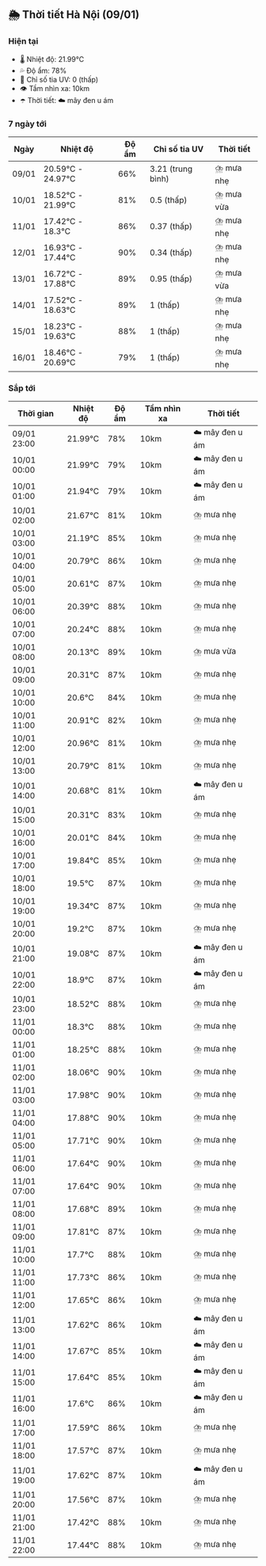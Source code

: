 ## 🌦️ Thời tiết Hà Nội (09/01)

### Hiện tại

- 🌡️ Nhiệt độ: 21.99℃
- 💦 Độ ẩm: 78%
- 🌟 Chỉ số tia UV: 0 (thấp)
- 👁️ Tầm nhìn xa: 10km
- ☂️ Thời tiết: ☁️ mây đen u ám

### 7 ngày tới

| Ngày | Nhiệt độ | Độ ẩm | Chỉ số tia UV | Thời tiết |
| --- | --- | --- | --- | --- |
| 09/01 | 20.59℃ - 24.97℃ | 66% | 3.21 (trung bình) | ⛈️ mưa nhẹ |
| 10/01 | 18.52℃ - 21.99℃ | 81% | 0.5 (thấp) | ⛈️ mưa vừa |
| 11/01 | 17.42℃ - 18.3℃ | 86% | 0.37 (thấp) | ⛈️ mưa nhẹ |
| 12/01 | 16.93℃ - 17.44℃ | 90% | 0.34 (thấp) | ⛈️ mưa nhẹ |
| 13/01 | 16.72℃ - 17.88℃ | 89% | 0.95 (thấp) | ⛈️ mưa vừa |
| 14/01 | 17.52℃ - 18.63℃ | 89% | 1 (thấp) | ⛈️ mưa nhẹ |
| 15/01 | 18.23℃ - 19.63℃ | 88% | 1 (thấp) | ⛈️ mưa nhẹ |
| 16/01 | 18.46℃ - 20.69℃ | 79% | 1 (thấp) | ⛈️ mưa nhẹ |

### Sắp tới

| Thời gian | Nhiệt độ | Độ ẩm | Tầm nhìn xa | Thời tiết |
| --- | --- | --- | --- | --- |
| 09/01 23:00 | 21.99℃ | 78% | 10km | ☁️ mây đen u ám |
| 10/01 00:00 | 21.99℃ | 79% | 10km | ☁️ mây đen u ám |
| 10/01 01:00 | 21.94℃ | 79% | 10km | ☁️ mây đen u ám |
| 10/01 02:00 | 21.67℃ | 81% | 10km | ⛈️ mưa nhẹ |
| 10/01 03:00 | 21.19℃ | 85% | 10km | ⛈️ mưa nhẹ |
| 10/01 04:00 | 20.79℃ | 86% | 10km | ⛈️ mưa nhẹ |
| 10/01 05:00 | 20.61℃ | 87% | 10km | ⛈️ mưa nhẹ |
| 10/01 06:00 | 20.39℃ | 88% | 10km | ⛈️ mưa nhẹ |
| 10/01 07:00 | 20.24℃ | 88% | 10km | ⛈️ mưa nhẹ |
| 10/01 08:00 | 20.13℃ | 89% | 10km | ⛈️ mưa vừa |
| 10/01 09:00 | 20.31℃ | 87% | 10km | ⛈️ mưa nhẹ |
| 10/01 10:00 | 20.6℃ | 84% | 10km | ⛈️ mưa nhẹ |
| 10/01 11:00 | 20.91℃ | 82% | 10km | ⛈️ mưa nhẹ |
| 10/01 12:00 | 20.96℃ | 81% | 10km | ⛈️ mưa nhẹ |
| 10/01 13:00 | 20.79℃ | 81% | 10km | ⛈️ mưa nhẹ |
| 10/01 14:00 | 20.68℃ | 81% | 10km | ☁️ mây đen u ám |
| 10/01 15:00 | 20.31℃ | 83% | 10km | ⛈️ mưa nhẹ |
| 10/01 16:00 | 20.01℃ | 84% | 10km | ⛈️ mưa nhẹ |
| 10/01 17:00 | 19.84℃ | 85% | 10km | ⛈️ mưa nhẹ |
| 10/01 18:00 | 19.5℃ | 87% | 10km | ⛈️ mưa nhẹ |
| 10/01 19:00 | 19.34℃ | 87% | 10km | ⛈️ mưa nhẹ |
| 10/01 20:00 | 19.2℃ | 87% | 10km | ⛈️ mưa nhẹ |
| 10/01 21:00 | 19.08℃ | 87% | 10km | ☁️ mây đen u ám |
| 10/01 22:00 | 18.9℃ | 87% | 10km | ☁️ mây đen u ám |
| 10/01 23:00 | 18.52℃ | 88% | 10km | ⛈️ mưa nhẹ |
| 11/01 00:00 | 18.3℃ | 88% | 10km | ⛈️ mưa nhẹ |
| 11/01 01:00 | 18.25℃ | 88% | 10km | ⛈️ mưa nhẹ |
| 11/01 02:00 | 18.06℃ | 90% | 10km | ⛈️ mưa nhẹ |
| 11/01 03:00 | 17.98℃ | 90% | 10km | ⛈️ mưa nhẹ |
| 11/01 04:00 | 17.88℃ | 90% | 10km | ⛈️ mưa nhẹ |
| 11/01 05:00 | 17.71℃ | 90% | 10km | ⛈️ mưa nhẹ |
| 11/01 06:00 | 17.64℃ | 90% | 10km | ⛈️ mưa nhẹ |
| 11/01 07:00 | 17.64℃ | 90% | 10km | ⛈️ mưa nhẹ |
| 11/01 08:00 | 17.68℃ | 89% | 10km | ⛈️ mưa nhẹ |
| 11/01 09:00 | 17.81℃ | 87% | 10km | ⛈️ mưa nhẹ |
| 11/01 10:00 | 17.7℃ | 88% | 10km | ⛈️ mưa nhẹ |
| 11/01 11:00 | 17.73℃ | 86% | 10km | ⛈️ mưa nhẹ |
| 11/01 12:00 | 17.65℃ | 86% | 10km | ⛈️ mưa nhẹ |
| 11/01 13:00 | 17.62℃ | 86% | 10km | ☁️ mây đen u ám |
| 11/01 14:00 | 17.67℃ | 85% | 10km | ☁️ mây đen u ám |
| 11/01 15:00 | 17.64℃ | 85% | 10km | ☁️ mây đen u ám |
| 11/01 16:00 | 17.6℃ | 86% | 10km | ☁️ mây đen u ám |
| 11/01 17:00 | 17.59℃ | 86% | 10km | ⛈️ mưa nhẹ |
| 11/01 18:00 | 17.57℃ | 87% | 10km | ⛈️ mưa nhẹ |
| 11/01 19:00 | 17.62℃ | 87% | 10km | ☁️ mây đen u ám |
| 11/01 20:00 | 17.56℃ | 87% | 10km | ⛈️ mưa nhẹ |
| 11/01 21:00 | 17.42℃ | 88% | 10km | ⛈️ mưa nhẹ |
| 11/01 22:00 | 17.44℃ | 88% | 10km | ⛈️ mưa nhẹ |
